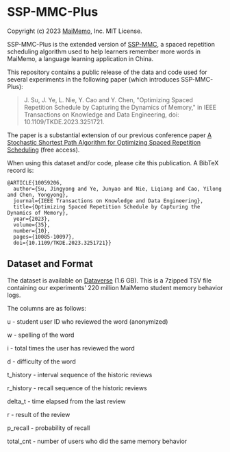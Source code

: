 # SSP-MMC-Plus

Copyright (c) 2023 [MaiMemo](https://www.maimemo.com/), Inc. MIT License.

SSP-MMC-Plus is the extended version of [SSP-MMC](https://github.com/maimemo/SSP-MMC), a spaced repetition scheduling algorithm used to help learners remember more words in MaiMemo, a language learning application in China.

This repository contains a public release of the data and code used for several experiments in the following paper (which introduces SSP-MMC-Plus):

> J. Su, J. Ye, L. Nie, Y. Cao and Y. Chen, "Optimizing Spaced Repetition Schedule by Capturing the Dynamics of Memory," in IEEE Transactions on Knowledge and Data Engineering, doi: 10.1109/TKDE.2023.3251721.

The paper is a substantial extension of our previous conference paper [A Stochastic Shortest Path Algorithm for Optimizing Spaced Repetition Scheduling](https://www.maimemo.com/paper/) (free access).

When using this dataset and/or code, please cite this publication. A BibTeX record is:

```
@ARTICLE{10059206,
  author={Su, Jingyong and Ye, Junyao and Nie, Liqiang and Cao, Yilong and Chen, Yongyong},
  journal={IEEE Transactions on Knowledge and Data Engineering}, 
  title={Optimizing Spaced Repetition Schedule by Capturing the Dynamics of Memory}, 
  year={2023},
  volume={35},
  number={10},
  pages={10085-10097},
  doi={10.1109/TKDE.2023.3251721}}
```

## Dataset and Format

The dataset is available on [Dataverse](https://doi.org/10.7910/DVN/VAGUL0) (1.6 GB). This is a 7zipped TSV file containing our experiments' 220 million MaiMemo student memory behavior logs.

The columns are as follows:

u - student user ID who reviewed the word (anonymized)

w - spelling of the word

i - total times the user has reviewed the word

d - difficulty of the word

t_history - interval sequence of the historic reviews

r_history - recall sequence of the historic reviews

delta_t - time elapsed from the last review

r - result of the review

p_recall - probability of recall

total_cnt - number of users who did the same memory behavior
